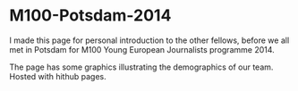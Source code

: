 M100-Potsdam-2014
=================

I made this page for personal introduction to the other fellows, before we all met in Potsdam for M100 Young European Journalists programme 2014.

The page has some graphics illustrating the demographics of our team.  
Hosted with hithub pages.
